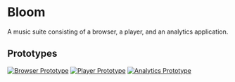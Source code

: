 # Bloom

A music suite consisting of a browser, a player, and an analytics application.

## Prototypes

<a href="http://robdixoniii.github.io/Bloom/prototypes/browser/">![Browser Prototype](http://robdixoniii.github.io/Bloom/prototypes/browser.png "Browser Prototype")</a>
<a href="http://robdixoniii.github.io/Bloom/prototypes/player/">![Player Prototype](http://robdixoniii.github.io/Bloom/prototypes/player.png "Player Prototype")</a>
<a href="http://robdixoniii.github.io/Bloom/prototypes/analytics/">![Analytics Prototype](http://robdixoniii.github.io/Bloom/prototypes/analytics.png "Player Prototype")</a>

